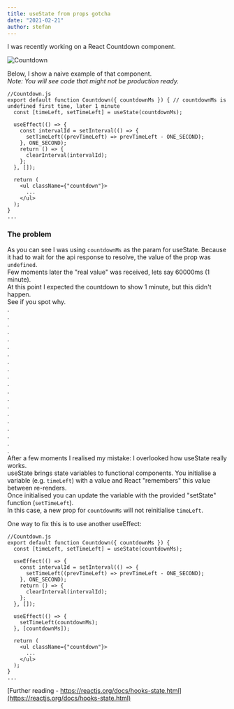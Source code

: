 ```yaml
---
title: useState from props gotcha
date: "2021-02-21"
author: stefan
---
```


I was recently working on a React Countdown component.

![Countdown](/images/countdown1.png)

Below, I show a naive example of that component.  
_Note: You will see code that might not be production ready._

    //Countdown.js
    export default function Countdown({ countdownMs }) { // countdownMs is undefined first time, later 1 minute
      const [timeLeft, setTimeLeft] = useState(countdownMs); 

      useEffect(() => {
        const intervalId = setInterval(() => {
          setTimeLeft((prevTimeLeft) => prevTimeLeft - ONE_SECOND);
        }, ONE_SECOND);
        return () => {
          clearInterval(intervalId);
        };
      }, []);

      return (
        <ul className={"countdown"}>
          ...
        </ul>
      );
    }
    ...

### The problem
As you can see I was using `countdownMs` as the param for useState. Because it had to wait for the api response to
resolve, the value of the prop was `undefined`.  
Few moments later the "real value" was received, lets say 60000ms (1 minute).  
At this point I expected the countdown to show 1 minute, but this didn't happen.  
See if you spot why.  
.  
.  
.  
.  
.  
.    
.  
.  
.  
.  
.  
.  
.  
.  
.  
.  
.  
.  
.  
.  
After a few moments I realised my mistake: I overlooked how useState really works.   
useState brings state variables to functional components. You initialise a variable (e.g. `timeLeft`) with a value and 
React "remembers" this value between re-renders.   
Once initialised you can update the variable with the provided "setState" function (`setTimeLeft`).   
In this case, a new prop for `countdownMs` will not reinitialise `timeLeft`.   

One way to fix this is to use another useEffect: 

    //Countdown.js
    export default function Countdown({ countdownMs }) {
      const [timeLeft, setTimeLeft] = useState(countdownMs);
      
      useEffect(() => {
        const intervalId = setInterval(() => {
          setTimeLeft((prevTimeLeft) => prevTimeLeft - ONE_SECOND);
        }, ONE_SECOND);
        return () => {
          clearInterval(intervalId);
        };
      }, []);
      
      useEffect(() => {
        setTimeLeft(countdownMs);
      }, [countdownMs]);
      
      return (
        <ul className={"countdown"}>
          ...
        </ul>
      );
    }
    ...

[Further reading - https://reactjs.org/docs/hooks-state.html](https://reactjs.org/docs/hooks-state.html)
